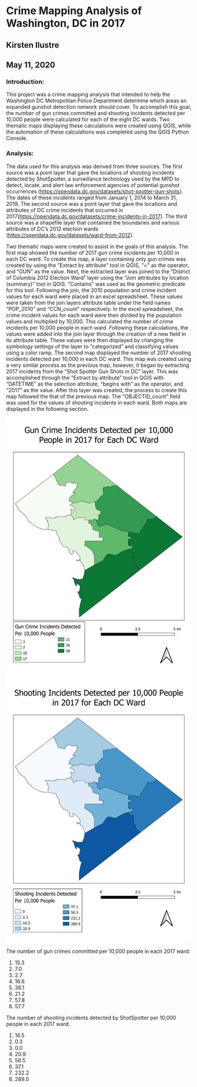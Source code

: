 # Crime Mapping Analysis of Washington, DC in 2017
## Kirsten Ilustre
## May 11, 2020

### Introduction: 
This project was a crime mapping analysis that intended to help the Washington DC Metropolitan Police Department determine which areas an expanded gunshot detection network should cover. To accomplish this goal, the number of gun crimes committed and shooting incidents detected per 10,000 people were calculated for each of the eight DC wards. Two thematic maps displaying these calculations were created using QGIS, while the automation of these calculations was completed using the QGIS Python Console. 

### Analysis:
The data used for this analysis was derived from three sources. The first source was a point layer that gave the locations of shooting incidents detected by ShotSpotter, a surveillance technology used by the MPD to detect, locate, and alert law enforcement agencies of potential gunshot occurrences (https://opendata.dc.gov/datasets/shot-spotter-gun-shots). The dates of these incidents ranged from January 1, 2014 to March 31, 2019. The second source was a point layer that gave the locations and attributes of DC crime incidents that occurred in 2017(https://opendata.dc.gov/datasets/crime-incidents-in-2017). The third source was a shapefile layer that contained the boundaries and various attributes of DC’s 2012 election wards (https://opendata.dc.gov/datasets/ward-from-2012).

Two thematic maps were created to assist in the goals of this analysis. The first map showed the number of 2017 gun crime incidents per 10,000 in each DC ward. To create this map, a layer containing only gun crimes was created by using the "Extract by attribute" tool in QGIS, "=" as the operator, and "GUN" as the value. Next, the extracted layer was joined to the “District of Columbia 2012 Election Ward” layer using the “Join attributes by location (summary)” tool in QGIS. “Contains” was used as the geometric predicate for this tool. Following the join, the 2010 population and crime incident values for each ward were placed in an excel spreadsheet. These values were taken from the join layers attribute table under the field names “POP_2010” and “CCN_count” respectively. In the excel spreadsheet, the crime incident values for each ward were then divided by the population values and multiplied by 10,000. This calculated the number of crime incidents per 10,000 people in each ward. Following these calculations, the values were added into the join layer through the creation of a new field in its attribute table. These values were then displayed by changing the symbology settings of the layer to “categorized” and classifying values using a color ramp. The second map displayed the number of 2017 shooting incidents detected per 10,000 in each DC ward. This map was created using a very similar process as the previous map, however, it began by extracting 2017 incidents from the “Shot Spotter Gun Shots in DC” layer. This was accomplished through the “Extract by attribute” tool in QGIS with “DATETIME” as the selection attribute, “begins with” as the operator, and “2017” as the value. After this layer was created, the process to create this map followed the that of the previous map. The “OBJECTID_count” field was used for the values of shooting incidents in each ward. Both maps are displayed in the following section. 

![](CrimeIncidents2017.jpeg)
![](ShootingIncidents2017.jpeg)

The number of gun crimes committed per 10,000 people in each 2017 ward:
1. 15.3
2. 7.0
3. 2.7
4. 16.6
5. 36.1
6. 21.2
7. 57.8
8. 57.7

The number of shooting incidents detected by ShotSpotter per 10,000 people in each 2017 ward:
1. 16.5
2. 0.3
3. 0.0
4. 20.9
5. 56.5
6. 37.1
7. 232.2
8. 289.0
